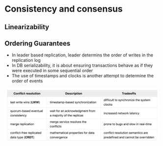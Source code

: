 # Consistency and consensus

## Linearizability

## Ordering Guarantees

- In leader based replication, leader determins the order of writes in the replication log
- In DB serializability, it is about ensuring transactions behave as if they were executed in some sequential order
- The use of timestamps and clocks is another attempt to determine the order of events

![img.png](resources/img.png)